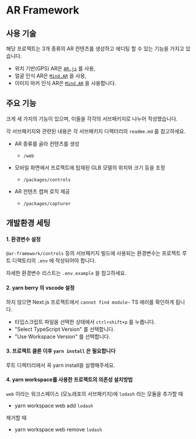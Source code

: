 # AR Framework

## 사용 기술

해당 프로젝트는 3개 종류의 AR 컨텐츠를 생성하고 에디팅 할 수 있는 기능을 가지고 있습니다.

- 위치 기반(GPS) AR은 [`AR.js`](https://ar-js-org.github.io/AR.js-Docs/) 를 사용,
- 얼굴 인식 AR은 [`Mind.AR`](https://hiukim.github.io/mind-ar-js-doc/) 을 사용,
- 이미지 마커 인식 AR은 [`Mind.AR`](https://hiukim.github.io/mind-ar-js-doc/) 을 사용합니다.

## 주요 기능

크게 세 가지의 기능이 있으며, 이들을 각각의 서브패키지로 나누어 작성했습니다.

각 서브패키지와 관련된 내용은 각 서브패키지 디렉터리의 `readme.md` 를 참고하세요.

- AR 종류를 골라 컨텐츠를 생성

  - `/web`

- 모바일 화면에서 프로젝트에 탑재된 GLB 모델의 위치와 크기 등을 조정

  - `/packages/controls`

- AR 컨텐츠 캡쳐 로직 제공
  - `/packages/capturer`

## 개발환경 세팅

#### 1. 환경변수 설정

`@ar-framework/controls` 등의 서브패키지 빌드에 사용되는 환경변수는 프로젝트 루트 디렉토리의 `.env` 에 작성되어야 합니다.

자세한 환경변수 리스트는 `.env.example` 을 참고하세요.

#### 2. yarn berry 의 vscode 설정

하지 않으면 Next.js 프로젝트에서 `cannot find module~` TS 에러를 확인하게 됩니다.

- 타입스크립트 파일을 선택한 상태에서 `ctrl+shift+p` 를 누릅니다.
- "Select TypeScript Version" 를 선택합니다.
- "Use Workspace Version" 를 선택합니다.

#### 3. 프로젝트 클론 이후 `yarn install` 은 필요합니다

루트 디렉터리에서 꼭 yarn install을 실행해주세요.

#### 4. yarn workspace를 사용한 프로젝트의 의존성 설치방법

`web` 이라는 워크스페이스 (모노레포의 서브패키지)에 `lodash` 라는 모듈을 추가할 때

- yarn workspace web add `lodash`

제거할 때

- yarn workspace web remove `lodash`
